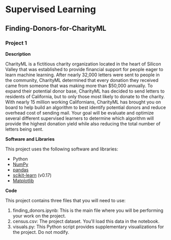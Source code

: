 # Supervised Learning
## Finding-Donors-for-CharityML
### Project 1

**Description**

CharityML is a fictitious charity organization located in the heart of Silicon Valley that was established to provide financial support for people eager to learn machine learning. After nearly 32,000 letters were sent to people in the community, CharityML determined that every donation they received came from someone that was making more than $50,000 annually. To expand their potential donor base, CharityML has decided to send letters to residents of California, but to only those most likely to donate to the charity. With nearly 15 million working Californians, CharityML has brought you on board to help build an algorithm to best identify potential donors and reduce overhead cost of sending mail. Your goal will be evaluate and optimize several different supervised learners to determine which algorithm will provide the highest donation yield while also reducing the total number of letters being sent.

**Software and Libraries**

This project uses the following software and  libraries:

- Python
- [NumPy](http://www.numpy.org/)
- [pandas](http://pandas.pydata.org/)
- [scikit-learn](http://scikit-learn.org/0.17/install.html) (v0.17)
- [Matplotlib](http://matplotlib.org/)

**Code**

This project contains three files that you will need to use:

1. finding_donors.ipynb: This is the main file where you will be performing your work on the project.
2. census.csv: The project dataset. You'll load this data in the notebook.
3. visuals.py: This Python script provides supplementary visualizations for the project. Do not modify.
